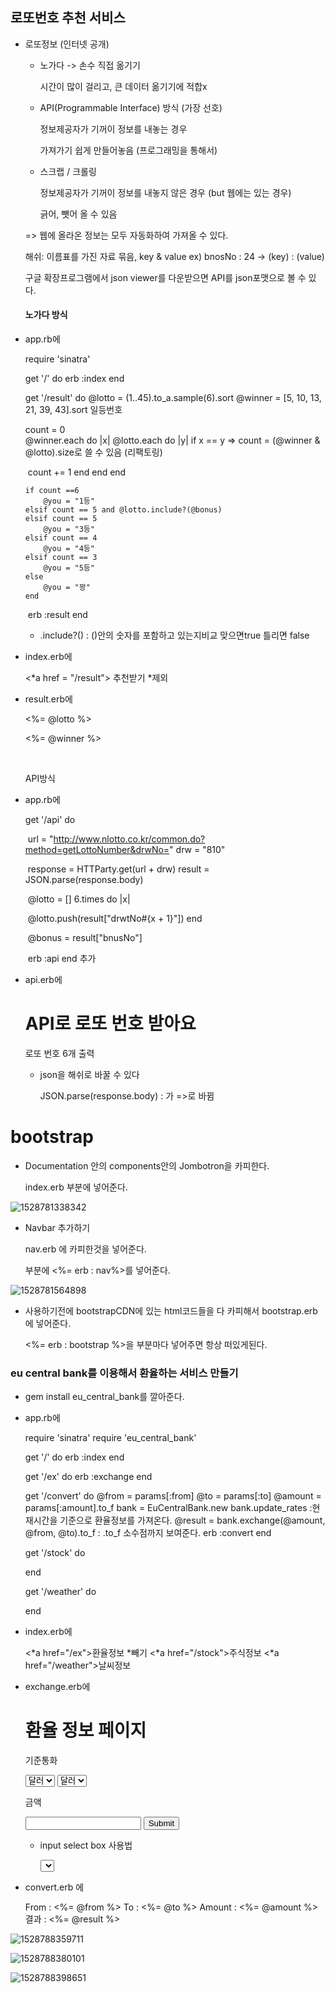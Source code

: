 ## 로또번호 추천 서비스

- 로또정보 (인터넷 공개)

  - 노가다 -> 손수 직접 옮기기

    시간이 많이 걸리고, 큰 데이터 옮기기에 적합x

  - API(Programmable Interface) 방식 (가장 선호)

    정보제공자가 기꺼이 정보를 내놓는 경우

    가져가기 쉽게 만들어놓음 (프로그래밍을 통해서)

  - 스크랩 / 크롤링

    정보제공자가 기꺼이 정보를 내놓지 않은 경우 (but 웹에는 있는 경우)

    긁어, 뺏어 올 수 있음

  => 웹에 올라온 정보는 모두 자동화하여 가져올 수 있다.

  해쉬: 이름표를 가진 자료 묶음, key  & value      ex) bnosNo : 24   ->   (key) : (value)

  구글 확장프로그램에서 json viewer를 다운받으면 API를 json포맷으로 볼 수 있다.

  #### 노가다 방식

- app.rb에

  require 'sinatra'

  get '/' do
      erb :index
  end

  get '/result' do
      @lotto = (1..45).to_a.sample(6).sort
      @winner = [5, 10, 13, 21, 39, 43].sort         일등번호

    count = 0                                           
      @winner.each do |x|
          @lotto.each do |y|
              if x == y                                                =>   count = (@winner & @lotto).size로 쓸 수 있음 (리팩토링)

  ​                count += 1
              end
          end
      end
      

      if count ==6
          @you = "1등"
      elsif count == 5 and @lotto.include?(@bonus)
      elsif count == 5
          @you = "3등"
      elsif count == 4
          @you = "4등"
      elsif count == 3
          @you = "5등"
      else
          @you = "꽝"
      end 
  ​    erb :result 
  end

  - .include?()    : ()안의 숫자를 포함하고 있는지비교 맞으면true 틀리면 false

- index.erb에

  <!DOCTYPE html>
  <html>
      <head>
          <title>로또번호 추천 서비스</title>
      </head>
      <body>
         <*a href = "/result"> 추천받기</a>         *제외
      </body>
  </html>

  

- result.erb에

  <!DOCTYPE html>
  <html>
      <head>
          <title>로또번호 추천 서비스</title>
      </head>
      <body>
          <p><%= @lotto %></p>
          <p><%= @winner %></p>

  ​    </body>
  </html>

  API방식

- app.rb에

  get '/api' do

  ​    url = "http://www.nlotto.co.kr/common.do?method=getLottoNumber&drwNo="
      drw = "810"   

  ​    response = HTTParty.get(url + drw)
      result = JSON.parse(response.body)

  ​    @lotto = []
      6.times do |x|  

  ​            @lotto.push(result["drwtNo#{x + 1}"]) 
      end    

  ​    @bonus = result["bnusNo"]

  ​     erb :api 
  end   추가

- api.erb에

  <!DOCTYPE html>
  <html>
      <head>
          <title>로또번호 추천 서비스</title>
          <meta charset="utf-8">
      </head>
      <body>
          <h1>API로 로또 번호 받아요</h1>
          <p> 로또 번호 6개 출력</p>
      </body>
  </html>

  - json을 해쉬로 바꿀 수 있다

    JSON.parse(response.body)            : 가 =>로 바뀜



# bootstrap

- Documentation 안의 components안의 Jombotron을 카피한다.

  index.erb <body>부분에 넣어준다.

![1528781338342](C:\Users\student\AppData\Local\Temp\1528781338342.png)

- Navbar 추가하기

  nav.erb 에 카피한것을 넣어준다.

  <body>부분에 <%= erb : nav%>를 넣어준다.

![1528781564898](C:\Users\student\AppData\Local\Temp\1528781564898.png)

- 사용하기전에 bootstrapCDN에 있는 html코드들을 다 카피해서 bootstrap.erb에 넣어준다.

  <%= erb : bootstrap %>을 <head>부분마다 넣어주면 항상 떠있게된다.

### eu central bank를 이용해서 환율하는 서비스 만들기

-  gem install eu_central_bank를 깔아준다.

- app.rb에 

  require 'sinatra'
  require 'eu_central_bank'

  get '/' do
      erb :index
  end

  get '/ex' do
     erb :exchange 
  end

  get '/convert' do
      @from = params[:from]
      @to = params[:to]
      @amount = params[:amount].to_f
      bank = EuCentralBank.new
      bank.update_rates                                 :현재시간을 기준으로 환율정보를 가져온다.
      @result = bank.exchange(@amount, @from, @to).to_f            :  .to_f  소수점까지 보여준다.
      erb :convert 
  end

  get '/stock' do
      
  end

  get '/weather' do
      
  end

- index.erb에

  <!DOCTYPE html>
  <html>
      <head>
          <title></title>
          <meta charset="utf-8"
      </head>
      <body>
           <*a href="/ex">환율정보</a>                               *빼기
          <*a href="/stock">주식정보</a>
          <*a href="/weather">날씨정보</a>   
      </body>
  </html>

- exchange.erb에

  <!DOCTYPE html>
  <html>
      <head>
          <title></title>
          <meta charset="utf-8">
      </head>
      <body>
          <h1>환율 정보 페이지</h1>
          <form action="/convert">
              <p>기준통화</p>
              <select name="from">
                  <option value="USD">달러</option>
                  <option value="EUR">유로</option>
                  <option value="JPY">엔</option>
              </select>
              <select name="to">
                  <p>환전통화</p>
                  <option value="USD">달러</option>
                  <option value="EUR">유로</option>
                  <option value="JPY">엔</option>
              </select>
              <p>금액</p>
              <input type="text" name="amount">
              <input type="submit">
          </form>
      </body>
  </html>

  - input select box  사용법

    <select>

    ​      <option></option>

    </select>

- convert.erb 에

  <!DOCTYPE html>
  <html>
      <head>
          <title></title>
          <meta charset="utf-8">
      </head>
      <body>
          From : <%= @from %>
          To : <%= @to %>
          Amount : <%= @amount %>
          결과 : <%= @result %>
      </body>
  </html>

![1528788359711](C:\Users\student\AppData\Local\Temp\1528788359711.png)



![1528788380101](C:\Users\student\AppData\Local\Temp\1528788380101.png)



![1528788398651](C:\Users\student\AppData\Local\Temp\1528788398651.png)



